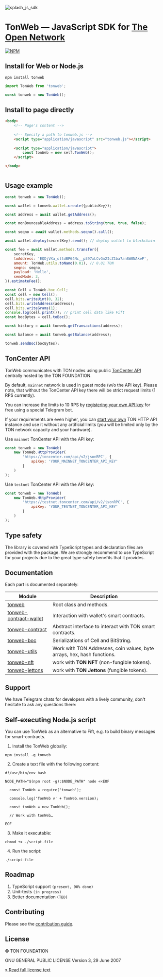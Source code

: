 
![splash_js_sdk](https://user-images.githubusercontent.com/1449561/154848382-e89fef68-3aee-4ca6-8d52-1466bfdf2c89.png)

# TonWeb — JavaScript SDK for [The Open Network](https://ton.org)

[![NPM](https://img.shields.io/npm/v/tonweb.svg)](https://www.npmjs.org/package/tonweb)


## Install for Web or Node.js

```shell
npm install tonweb
```

```js
import TonWeb from 'tonweb';

const tonweb = new TonWeb();
```


## Install to page directly

```html
<body>
    <!-- Page's content -->
    
    <!-- Specify a path to tonweb.js -->
    <script type="application/javascript" src="tonweb.js"></script>
    
    <script type="application/javascript">
        const tonWeb = new self.TonWeb();
    </script>

</body>
    
```


## Usage example

```js
const tonweb = new TonWeb();

const wallet = tonweb.wallet.create({publicKey});

const address = await wallet.getAddress();

const nonBounceableAddress = address.toString(true, true, false);

const seqno = await wallet.methods.seqno().call();

await wallet.deploy(secretKey).send(); // deploy wallet to blockchain

const fee = await wallet.methods.transfer({
    secretKey,
    toAddress: 'EQDjVXa_oltdBP64Nc__p397xLCvGm2IcZ1ba7anSW0NAkeP',
    amount: TonWeb.utils.toNano(0.01), // 0.01 TON
    seqno: seqno,
    payload: 'Hello',
    sendMode: 3,
}).estimateFee();

const Cell = TonWeb.boc.Cell;
const cell = new Cell();
cell.bits.writeUint(0, 32);
cell.bits.writeAddress(address);
cell.bits.writeGrams(1);
console.log(cell.print()); // print cell data like Fift
const bocBytes = cell.toBoc();

const history = await tonweb.getTransactions(address);

const balance = await tonweb.getBalance(address);

tonweb.sendBoc(bocBytes);

```

## TonCenter API

TonWeb communicates with TON nodes using public
[TonCenter API][toncenter] centrally hosted
by the TON FOUNDATION.

By default, `mainnet` network is used in guest mode (w/o the API key).
Please note, that without the TonCenter API key there will be
strict request limits (1 RPS currently).

You can increase the limits to 10 RPS by
[registering your own API key]([toncenter-bot]) for free
using a special Telegram bot.

If your requirements are even higher, you can
[start your own][toncenter-own] TON HTTP API instance and
use it without any artificial limits (you will be limited
only by the TON network capacity and your hardware).

Use `mainnet` TonCenter API with the API key:

```js
const tonweb = new TonWeb(
    new TonWeb.HttpProvider(
        'https://toncenter.com/api/v2/jsonRPC', {
            apiKey: 'YOUR_MAINNET_TONCENTER_API_KEY'
        }
    )
);
```

Use `testnet` TonCenter API with the API key:

```js
const tonweb = new TonWeb(
    new TonWeb.HttpProvider(
        'https://testnet.toncenter.com/api/v2/jsonRPC', {
            apiKey: 'YOUR_TESTNET_TONCENTER_API_KEY'
        }
    )
);
```


## Type safety

The library is covered with TypeScript types and declaration
files are provided with the package. We are strongly recommend
to use TypeScript for your projects due to the great type safety
benefits that it provides.


## Documentation

Each part is documented separately:

| Module                                                    | Description                                                  |
| --------------------------------------------------------- | ------------------------------------------------------------ |
| [tonweb](./src/README.md)                                 | Root class and methods.                                      |
| [tonweb-contract-wallet](./src/contract/wallet/README.md) | Interaction with wallet's smart contracts.                   |
| [tonweb-contract](./src/contract/README.md)               | Abstract interface to interact with TON smart contracts.     |
| [tonweb-boc](./src/boc/README.md)                         | Serializations of Cell and BitString.                        |
| [tonweb-utils](./src/utils/README.md)                     | Work with TON Addresses, coin values, byte arrays, hex, hash functions. |
| [tonweb-nft](./src/contract/token/nft/README.md)          | work with **TON NFT** (non-fungible tokens).                 |
| [tonweb-jettons](./src/contract/token/ft/README.md)       | work with **TON Jettons** (fungible tokens).                 |


## Support

We have Telegram chats for developers with a lively community,
don't hesitate to ask any questions there:


## Self-executing Node.js script

You can use TonWeb as an alternative to Fift, e.g.
to build binary messages for smart-contracts.

1. Install the TonWeb globally:
```shell
npm install -g tonweb
```

2. Create a text file with the following content:

```shell
#!/usr/bin/env bash

NODE_PATH="$(npm root -g):$NODE_PATH" node <<EOF

  const TonWeb = require('tonweb');
    
  console.log('TonWeb v' + TonWeb.version);
    
  const tonWeb = new TonWeb();
    
  // Work with tonWeb…

EOF
```

3. Make it executable:
```shell
chmod +x ./script-file
```

4. Run the script:
```shell
./script-file
```

## Roadmap

1. TypeScript support `(present, 90% done)`
2. Unit-tests `(in progress)`
3. Better documentation `(TBD)`


## Contributing

Please see the [contribution guide](./CONTRIBUTING.md).


## License

© TON FOUNDATION

GNU GENERAL PUBLIC LICENSE  Version 3, 29 June 2007

[» Read full license text](./LICENSE)


  [toncenter]: https://toncenter.com/
  [toncenter-own]: https://github.com/toncenter/ton-http-api#building-and-running
  [toncenter-bot]: https://t.me/tonapibot
